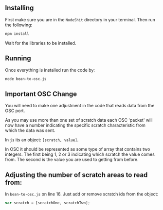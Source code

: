 ## Installing

First make sure you are in the `NodeShit` directory in your
terminal. Then run the following:

```sh
npm install
```

Wait for the libraries to be installed. 

## Running

Once everything is installed run the code by:

```sh
node bean-to-osc.js
```

## Important OSC Change

You will need to make one adjustment in the code that reads data
from the OSC port. 

As you may use more than one set of scratch data each OSC
'packet' will now have a number indicating the specific scratch
characteristic from which the data was sent. 

In `js` its an object: `[scratch, value]`. 

In OSC it should be represented as some type of array that
contains two integers. The first being 1, 2 or 3 indicating
which scratch the value comes from. The second is the value you
are used to getting from before.

## Adjusting the number of scratch areas to read from:

In `bean-to-osc.js` on line 16. Just add or remove scratch ids
from the object:

```js
var scratch = [scratchOne, scratchTwo];
```
